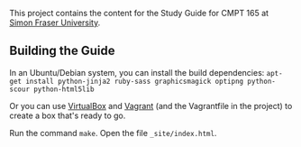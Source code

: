 This project contains the content for the Study Guide for CMPT 165 at [Simon Fraser University](http://www.sfu.ca/).


## Building the Guide

In an Ubuntu/Debian system, you can install the build dependencies: `apt-get install python-jinja2 ruby-sass graphicsmagick optipng python-scour python-html5lib`

Or you can use [VirtualBox](https://www.virtualbox.org/) and [Vagrant](http://www.vagrantup.com/) (and the Vagrantfile in the project) to create a box that's ready to go.

Run the command `make`. Open the file `_site/index.html`.
